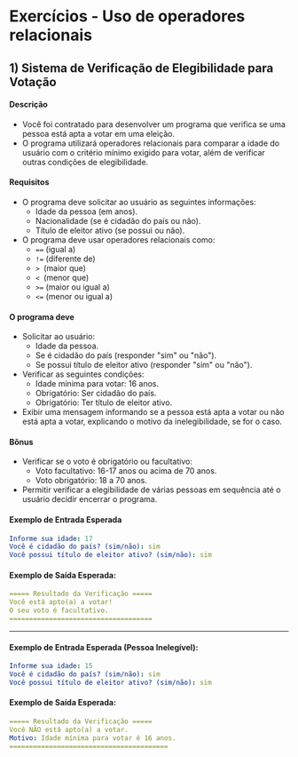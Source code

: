 # Exercícios - Uso de operadores relacionais

## 1) **Sistema de Verificação de Elegibilidade para Votação**

#### Descrição

- Você foi contratado para desenvolver um programa que verifica se uma pessoa está apta a votar em uma eleição. 
- O programa utilizará operadores relacionais para comparar a idade do usuário com o critério mínimo exigido para votar, além de verificar outras condições de elegibilidade.

#### Requisitos

- O programa deve solicitar ao usuário as seguintes informações:
    - Idade da pessoa (em anos).
    - Nacionalidade (se é cidadão do país ou não).
    - Título de eleitor ativo (se possui ou não).
- O programa deve usar operadores relacionais como:
    - `==` (igual a)
    - `!=` (diferente de)
    - `> `(maior que)
    - `< `(menor que)
    - `>=` (maior ou igual a)
    - `<=` (menor ou igual a)

#### O programa deve

- Solicitar ao usuário:
    - Idade da pessoa.
    - Se é cidadão do país (responder "sim" ou "não").
    - Se possui título de eleitor ativo (responder "sim" ou "não").
- Verificar as seguintes condições:
    - Idade mínima para votar: 16 anos.
    - Obrigatório: Ser cidadão do país.
    - Obrigatório: Ter título de eleitor ativo.
- Exibir uma mensagem informando se a pessoa está apta a votar ou não está apta a votar, explicando o motivo da inelegibilidade, se for o caso.

#### Bônus

- Verificar se o voto é obrigatório ou facultativo:
    - Voto facultativo: 16-17 anos ou acima de 70 anos.
    - Voto obrigatório: 18 a 70 anos.
- Permitir verificar a elegibilidade de várias pessoas em sequência até o usuário decidir encerrar o programa.

#### Exemplo de Entrada Esperada

~~~yaml
Informe sua idade: 17  
Você é cidadão do país? (sim/não): sim  
Você possui título de eleitor ativo? (sim/não): sim  
~~~

#### Exemplo de Saída Esperada:

~~~yaml
===== Resultado da Verificação =====
Você está apto(a) a votar!
O seu voto é facultativo.
====================================
~~~

---

#### Exemplo de Entrada Esperada (Pessoa Inelegível):

~~~yaml
Informe sua idade: 15  
Você é cidadão do país? (sim/não): sim  
Você possui título de eleitor ativo? (sim/não): sim  
~~~

#### Exemplo de Saída Esperada:

~~~yaml
===== Resultado da Verificação =====
Você NÃO está apto(a) a votar.
Motivo: Idade mínima para votar é 16 anos.
========================================
~~~